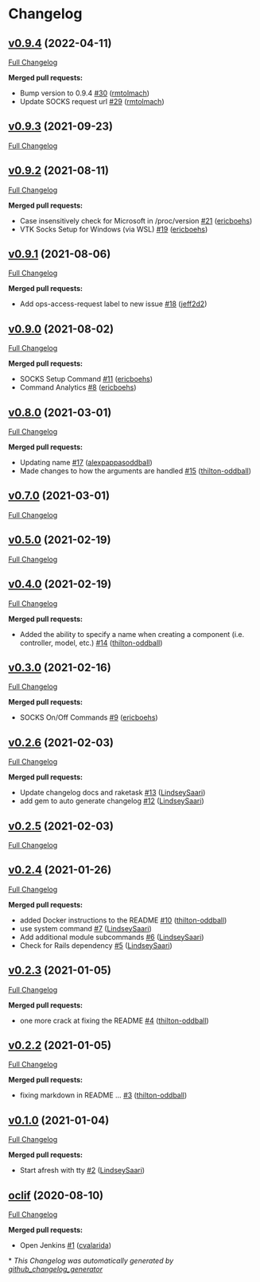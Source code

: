 # Changelog

## [v0.9.4](https://github.com/department-of-veterans-affairs/vtk/tree/v0.9.4) (2022-04-11)

[Full Changelog](https://github.com/department-of-veterans-affairs/vtk/compare/v0.9.3...v0.9.4)

**Merged pull requests:**

- Bump version to 0.9.4 [\#30](https://github.com/department-of-veterans-affairs/vtk/pull/30) ([rmtolmach](https://github.com/rmtolmach))
- Update SOCKS request url [\#29](https://github.com/department-of-veterans-affairs/vtk/pull/29) ([rmtolmach](https://github.com/rmtolmach))

## [v0.9.3](https://github.com/department-of-veterans-affairs/vtk/tree/v0.9.3) (2021-09-23)

[Full Changelog](https://github.com/department-of-veterans-affairs/vtk/compare/v0.9.2...v0.9.3)

## [v0.9.2](https://github.com/department-of-veterans-affairs/vtk/tree/v0.9.2) (2021-08-11)

[Full Changelog](https://github.com/department-of-veterans-affairs/vtk/compare/v0.9.1...v0.9.2)

**Merged pull requests:**

- Case insensitively check for Microsoft in /proc/version [\#21](https://github.com/department-of-veterans-affairs/vtk/pull/21) ([ericboehs](https://github.com/ericboehs))
- VTK Socks Setup for Windows \(via WSL\) [\#19](https://github.com/department-of-veterans-affairs/vtk/pull/19) ([ericboehs](https://github.com/ericboehs))

## [v0.9.1](https://github.com/department-of-veterans-affairs/vtk/tree/v0.9.1) (2021-08-06)

[Full Changelog](https://github.com/department-of-veterans-affairs/vtk/compare/v0.9.0...v0.9.1)

**Merged pull requests:**

- Add ops-access-request label to new issue [\#18](https://github.com/department-of-veterans-affairs/vtk/pull/18) ([jeff2d2](https://github.com/jeff2d2))

## [v0.9.0](https://github.com/department-of-veterans-affairs/vtk/tree/v0.9.0) (2021-08-02)

[Full Changelog](https://github.com/department-of-veterans-affairs/vtk/compare/v0.8.0...v0.9.0)

**Merged pull requests:**

- SOCKS Setup Command [\#11](https://github.com/department-of-veterans-affairs/vtk/pull/11) ([ericboehs](https://github.com/ericboehs))
- Command Analytics [\#8](https://github.com/department-of-veterans-affairs/vtk/pull/8) ([ericboehs](https://github.com/ericboehs))

## [v0.8.0](https://github.com/department-of-veterans-affairs/vtk/tree/v0.8.0) (2021-03-01)

[Full Changelog](https://github.com/department-of-veterans-affairs/vtk/compare/v0.7.0...v0.8.0)

**Merged pull requests:**

- Updating name [\#17](https://github.com/department-of-veterans-affairs/vtk/pull/17) ([alexpappasoddball](https://github.com/alexpappasoddball))
- Made changes to how the arguments are handled [\#15](https://github.com/department-of-veterans-affairs/vtk/pull/15) ([thilton-oddball](https://github.com/thilton-oddball))

## [v0.7.0](https://github.com/department-of-veterans-affairs/vtk/tree/v0.7.0) (2021-03-01)

[Full Changelog](https://github.com/department-of-veterans-affairs/vtk/compare/v0.5.0...v0.7.0)

## [v0.5.0](https://github.com/department-of-veterans-affairs/vtk/tree/v0.5.0) (2021-02-19)

[Full Changelog](https://github.com/department-of-veterans-affairs/vtk/compare/v0.4.0...v0.5.0)

## [v0.4.0](https://github.com/department-of-veterans-affairs/vtk/tree/v0.4.0) (2021-02-19)

[Full Changelog](https://github.com/department-of-veterans-affairs/vtk/compare/v0.3.0...v0.4.0)

**Merged pull requests:**

- Added the ability to specify a name when creating a component \(i.e. controller, model, etc.\) [\#14](https://github.com/department-of-veterans-affairs/vtk/pull/14) ([thilton-oddball](https://github.com/thilton-oddball))

## [v0.3.0](https://github.com/department-of-veterans-affairs/vtk/tree/v0.3.0) (2021-02-16)

[Full Changelog](https://github.com/department-of-veterans-affairs/vtk/compare/v0.2.6...v0.3.0)

**Merged pull requests:**

- SOCKS On/Off Commands [\#9](https://github.com/department-of-veterans-affairs/vtk/pull/9) ([ericboehs](https://github.com/ericboehs))

## [v0.2.6](https://github.com/department-of-veterans-affairs/vtk/tree/v0.2.6) (2021-02-03)

[Full Changelog](https://github.com/department-of-veterans-affairs/vtk/compare/v0.2.5...v0.2.6)

**Merged pull requests:**

- Update changelog docs and raketask [\#13](https://github.com/department-of-veterans-affairs/vtk/pull/13) ([LindseySaari](https://github.com/LindseySaari))
- add gem to auto generate changelog [\#12](https://github.com/department-of-veterans-affairs/vtk/pull/12) ([LindseySaari](https://github.com/LindseySaari))

## [v0.2.5](https://github.com/department-of-veterans-affairs/vtk/tree/v0.2.5) (2021-02-03)

[Full Changelog](https://github.com/department-of-veterans-affairs/vtk/compare/v0.2.4...v0.2.5)

## [v0.2.4](https://github.com/department-of-veterans-affairs/vtk/tree/v0.2.4) (2021-01-26)

[Full Changelog](https://github.com/department-of-veterans-affairs/vtk/compare/v0.2.3...v0.2.4)

**Merged pull requests:**

- added Docker instructions to the README [\#10](https://github.com/department-of-veterans-affairs/vtk/pull/10) ([thilton-oddball](https://github.com/thilton-oddball))
- use system command [\#7](https://github.com/department-of-veterans-affairs/vtk/pull/7) ([LindseySaari](https://github.com/LindseySaari))
- Add additional module subcommands [\#6](https://github.com/department-of-veterans-affairs/vtk/pull/6) ([LindseySaari](https://github.com/LindseySaari))
- Check for Rails dependency [\#5](https://github.com/department-of-veterans-affairs/vtk/pull/5) ([LindseySaari](https://github.com/LindseySaari))

## [v0.2.3](https://github.com/department-of-veterans-affairs/vtk/tree/v0.2.3) (2021-01-05)

[Full Changelog](https://github.com/department-of-veterans-affairs/vtk/compare/v0.2.2...v0.2.3)

**Merged pull requests:**

- one more crack at fixing the README [\#4](https://github.com/department-of-veterans-affairs/vtk/pull/4) ([thilton-oddball](https://github.com/thilton-oddball))

## [v0.2.2](https://github.com/department-of-veterans-affairs/vtk/tree/v0.2.2) (2021-01-05)

[Full Changelog](https://github.com/department-of-veterans-affairs/vtk/compare/v0.1.0...v0.2.2)

**Merged pull requests:**

- fixing markdown in README … [\#3](https://github.com/department-of-veterans-affairs/vtk/pull/3) ([thilton-oddball](https://github.com/thilton-oddball))

## [v0.1.0](https://github.com/department-of-veterans-affairs/vtk/tree/v0.1.0) (2021-01-04)

[Full Changelog](https://github.com/department-of-veterans-affairs/vtk/compare/oclif...v0.1.0)

**Merged pull requests:**

- Start afresh with tty [\#2](https://github.com/department-of-veterans-affairs/vtk/pull/2) ([LindseySaari](https://github.com/LindseySaari))

## [oclif](https://github.com/department-of-veterans-affairs/vtk/tree/oclif) (2020-08-10)

[Full Changelog](https://github.com/department-of-veterans-affairs/vtk/compare/79143038509757799edb2bb9be2f925b7d985221...oclif)

**Merged pull requests:**

- Open Jenkins [\#1](https://github.com/department-of-veterans-affairs/vtk/pull/1) ([cvalarida](https://github.com/cvalarida))



\* *This Changelog was automatically generated by [github_changelog_generator](https://github.com/github-changelog-generator/github-changelog-generator)*
